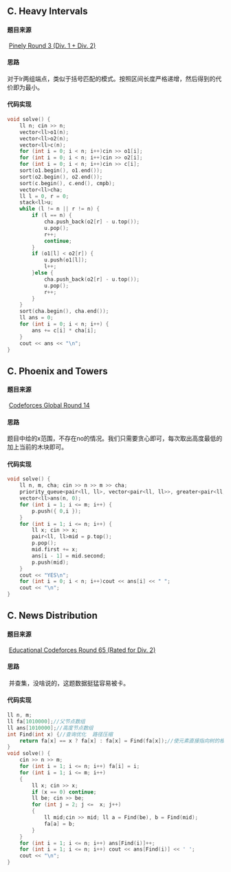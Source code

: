 ## C. Heavy Intervals

#### 题目来源

​	[Pinely Round 3 (Div. 1 + Div. 2)](https://codeforces.com/contest/1909)

#### 思路

​	对于lr两组端点，类似于括号匹配的模式。按照区间长度严格递增，然后得到的代价即为最小。

#### 代码实现

~~~c++
void solve() {
    ll n; cin >> n;
    vector<ll>o1(n);
    vector<ll>o2(n);
    vector<ll>c(n);
    for (int i = 0; i < n; i++)cin >> o1[i];
    for (int i = 0; i < n; i++)cin >> o2[i];
    for (int i = 0; i < n; i++)cin >> c[i];
    sort(o1.begin(), o1.end());
    sort(o2.begin(), o2.end());
    sort(c.begin(), c.end(), cmpb);
    vector<ll>cha;
    ll l = 0, r = 0;
    stack<ll>u;
    while (l != n || r != n) {
        if (l == n) {
            cha.push_back(o2[r] - u.top());
            u.pop();
            r++;
            continue;
        }
        if (o1[l] < o2[r]) {
            u.push(o1[l]);
            l++;
        }else {
            cha.push_back(o2[r] - u.top());
            u.pop();
            r++;
        }
    }
    sort(cha.begin(), cha.end());
    ll ans = 0;
    for (int i = 0; i < n; i++) {
        ans += c[i] * cha[i];
    }
    cout << ans << "\n";
}   
~~~

## C. Phoenix and Towers

#### 题目来源

​	[Codeforces Global Round 14](https://codeforces.com/contest/1515)

#### 思路

​	题目中给的x范围，不存在no的情况。我们只需要贪心即可，每次取出高度最低的加上当前的木块即可。

#### 代码实现

~~~c++
void solve() {
    ll n, m, cha; cin >> n >> m >> cha;
    priority_queue<pair<ll, ll>, vector<pair<ll, ll>>, greater<pair<ll, ll>> >p;
    vector<ll>ans(n, 0);
    for (int i = 1; i <= m; i++) {
        p.push({ 0,i });
    }
    for (int i = 1; i <= n; i++) {
        ll x; cin >> x;
        pair<ll, ll>mid = p.top();
        p.pop();
        mid.first += x;
        ans[i - 1] = mid.second;
        p.push(mid);
    }
    cout << "YES\n";
    for (int i = 0; i < n; i++)cout << ans[i] << " ";
    cout << "\n";
}   
~~~

## C. News Distribution

#### 题目来源

​	[Educational Codeforces Round 65 (Rated for Div. 2)](https://codeforces.com/contest/1167)

#### 思路

​	并查集，没啥说的，这题数据挺猛容易被卡。

#### 代码实现

~~~c++
ll n, m;
ll fa[1010000];//父节点数组
ll ans[1010000];//高度节点数组
int Find(int x) {//查询优化  路径压缩
    return fa[x] == x ? fa[x] : fa[x] = Find(fa[x]);//使元素直接指向树的根 
}
void solve() {
    cin >> n >> m;
    for (int i = 1; i <= n; i++) fa[i] = i;
    for (int i = 1; i <= m; i++)
    {
        ll x; cin >> x;
        if (x == 0) continue;
        ll be; cin >> be;
        for (int j = 2; j <=  x; j++)
        {
            ll mid;cin >> mid; ll a = Find(be), b = Find(mid);
            fa[a] = b;
        }
    }
    for (int i = 1; i <= n; i++) ans[Find(i)]++; 
    for (int i = 1; i <= n; i++) cout << ans[Find(i)] << ' ';
    cout << "\n";
}
~~~

